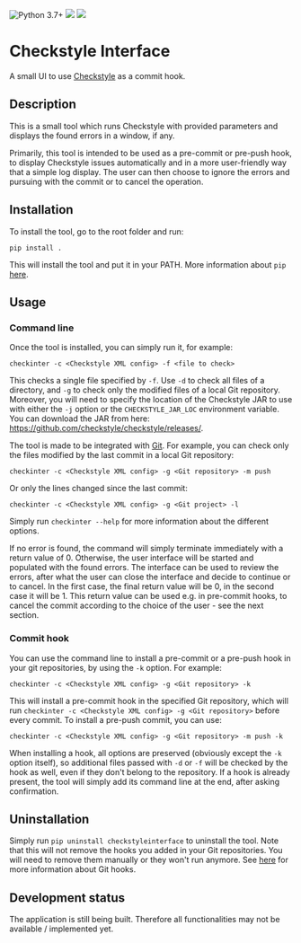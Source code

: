 ![Python 3.7+](https://img.shields.io/badge/python-3.7+-blue.svg)
![](https://img.shields.io/github/license/CokieForever/CheckstyleInterface)
![](https://img.shields.io/github/workflow/status/CokieForever/CheckstyleInterface/Build)

# Checkstyle Interface

A small UI to use [Checkstyle](https://checkstyle.sourceforge.io/) as a commit hook.

## Description

This is a small tool which runs Checkstyle with provided parameters and displays the found errors in a window, if any.

Primarily, this tool is intended to be used as a pre-commit or pre-push hook, to display Checkstyle issues
automatically and in a more user-friendly way that a simple log display. The user can then choose to ignore the errors
and pursuing with the commit or to cancel the operation.

## Installation

To install the tool, go to the root folder and run:

`pip install .`

This will install the tool and put it in your PATH. More information about `pip`
[here](https://pip.pypa.io/en/stable/).

## Usage

### Command line

Once the tool is installed, you can simply run it, for example:

`checkinter -c <Checkstyle XML config> -f <file to check>`

This checks a single file specified by `-f`. Use `-d` to check all files of a directory, and `-g` to check only the
modified files of a local Git repository. Moreover, you will need to specify the location of the Checkstyle JAR to use
with either the `-j` option or the `CHECKSTYLE_JAR_LOC` environment variable. You can download the JAR from here:
https://github.com/checkstyle/checkstyle/releases/.

The tool is made to be integrated with [Git](https://git-scm.com/). For example, you can check only the files
modified by the last commit in a local Git repository:

`checkinter -c <Checkstyle XML config> -g <Git repository> -m push`

Or only the lines changed since the last commit:

`checkinter -c <Checkstyle XML config> -g <Git project> -l`

Simply run `checkinter --help` for more information about the different options.

If no error is found, the command will simply terminate immediately with a return value of 0. Otherwise, the user
interface will be started and populated with the found errors. The interface can be used to review the errors, after
what the user can close the interface and decide to continue or to cancel. In the first case, the final return
value will be 0, in the second case it will be 1. This return value can be used e.g. in pre-commit hooks, to cancel
the commit according to the choice of the user - see the next section.

### Commit hook

You can use the command line to install a pre-commit or a pre-push hook in your git repositories, by using the `-k`
option. For example:

`checkinter -c <Checkstyle XML config> -g <Git repository> -k`

This will install a pre-commit hook in the specified Git repository, which will run
`checkinter -c <Checkstyle XML config> -g <Git repository>` before every commit. To install a pre-push commit, you can
use:

`checkinter -c <Checkstyle XML config> -g <Git repository> -m push -k`

When installing a hook, all options are preserved (obviously except the `-k` option itself), so additional files
passed with `-d` or `-f` will be checked by the hook as well, even if they don't belong to the repository. If a hook
is already present, the tool will simply add its command line at the end, after asking confirmation.

## Uninstallation

Simply run `pip uninstall checkstyleinterface` to uninstall the tool. Note that this will not remove the hooks you
added in your Git repositories. You will need to remove them manually or they won't run anymore. See
[here](https://git-scm.com/book/en/v2/Customizing-Git-Git-Hooks) for more information about Git hooks.

## Development status

The application is still being built. Therefore all functionalities may not be available / implemented yet.
